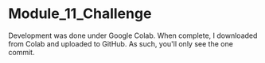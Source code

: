 # Module_11_Challenge
Development was done under Google Colab.  When complete, I downloaded from Colab and uploaded to GitHub.  As such, you'll only see the one commit.
